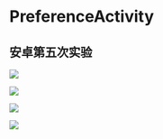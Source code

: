 # PreferenceActivity

## 安卓第五次实验

![](https://i.loli.net/2018/05/14/5af8fe5557644.jpg)

![](https://i.loli.net/2018/05/14/5af8fe620d3bb.png)

![](https://i.loli.net/2018/05/14/5af8fe6dd2320.jpg)

![](https://i.loli.net/2018/05/14/5af8fe7b2ec6f.jpg)
